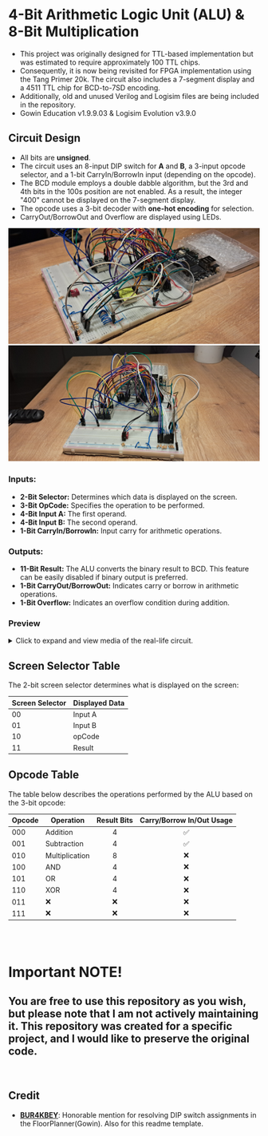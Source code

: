 # 4-Bit Arithmetic Logic Unit (ALU) & 8-Bit Multiplication

- This project was originally designed for TTL-based implementation but was estimated to require approximately 100 TTL chips. 
- Consequently, it is now being revisited for FPGA implementation using the Tang Primer 20k. The circuit also includes a 7-segment display and a 4511 TTL chip for BCD-to-7SD encoding.
- Additionally, old and unused Verilog and Logisim files are being included in the repository.
- Gowin Education v1.9.9.03 & Logisim Evolution v3.9.0


## Circuit Design

- All bits are **unsigned**.
- The circuit uses an 8-input DIP switch for **A** and **B**, a 3-input opcode selector, and a 1-bit CarryIn/BorrowIn input (depending on the opcode).
- The BCD module employs a double dabble algorithm, but the 3rd and 4th bits in the 100s position are not enabled. As a result, the integer "400" cannot be displayed on the 7-segment display.
- The opcode uses a 3-bit decoder with **one-hot encoding** for selection.
- CarryOut/BorrowOut and Overflow are displayed using LEDs.

![Circuit Image1](media/preview1.jpg)
![Circuit Image2](media/preview2.jpg)

### **Inputs:**

- **2-Bit Selector:** Determines which data is displayed on the screen.
- **3-Bit OpCode:** Specifies the operation to be performed.
- **4-Bit Input A:** The first operand.
- **4-Bit Input B:** The second operand.
- **1-Bit CarryIn/BorrowIn:** Input carry for arithmetic operations.

### **Outputs:**

- **11-Bit Result:** The ALU converts the binary result to BCD. This feature can be easily disabled if binary output is preferred.
- **1-Bit CarryOut/BorrowOut:** Indicates carry or borrow in arithmetic operations.
- **1-Bit Overflow:** Indicates an overflow condition during addition.

### Preview

<details>
<summary>Click to expand and view media of the real-life circuit.</summary>

<details>
<summary>opCode</summary>
<video controls>
<source src="media/opCode.mp4" type="video/mp4">
</video>
</details>

<details>
<summary>A&B Input</summary>
A input

![A Input](media/Ainput.jpg)
B input

![B Input](media/Binput.jpg)
</details>

<details>
<summary>Logic Unit</summary>
<details>
<summary>AND Gate</summary>
<video controls>
<source src="media/and.mp4" type="video/mp4">
</video>
</details>

<details>
<summary>OR Gate</summary>
<video controls>
<source src="media/or.mp4" type="video/mp4">
</video>
</details>

<details>
<summary>XOR Gate</summary>
<video controls>
<source src="media/xor.mp4" type="video/mp4">
</video>
</details>

</details>

<details>
<summary>Arithmetic Unit</summary>

<details>
<summary>Addition & Addition with CarryIN</summary>
<video controls>
<source src="media/additionCarryIN.mp4" type="video/mp4">
</video>
</details>

<details>
<summary>Addition & Overflow and CarryOut led</summary>
<video controls>
<source src="media/overflow.mp4" type="video/mp4">
</video>
</details>

<details>
<summary>Subtraction & BorrowOut Led</summary>
<video controls>
<source src="media/borrow.mp4" type="video/mp4">
</video>
</details>

<details>
<summary>8-2 with Borrow In</summary>
<video controls>
<source src="media/borrowin.mp4" type="video/mp4">
</video>
</details>

<details>
<summary>Multiplication</summary>
<video controls>
<source src="media/multiplication.mp4" type="video/mp4">
</video>
</details>

</details>

</details>


## Screen Selector Table

The 2-bit screen selector determines what is displayed on the screen:

| **Screen Selector** | **Displayed Data** |
| ------------------- | ------------------ |
| 00                  | Input A            |
| 01                  | Input B            |
| 10                  | opCode             |
| 11                  | Result             |

## Opcode Table

The table below describes the operations performed by the ALU based on the 3-bit opcode:

| **Opcode** | **Operation**  | **Result Bits** | **Carry/Borrow In/Out Usage** |
| ---------- | -------------- | :-------------: | :--------------------: |
| 000        | Addition       |        4        |           ✅           |
| 001        | Subtraction    |        4        |           ✅           |
| 010        | Multiplication |        8        |           ❌           |
| 100        | AND            |        4        |           ❌           |
| 101        | OR             |        4        |           ❌           |
| 110        | XOR            |        4        |           ❌           |
| 011        | ❌             |       ❌       |           ❌           |
| 111        | ❌             |       ❌       |           ❌           |

<br><br>
# Important NOTE!

## You are free to use this repository as you wish, **but please note that I am not actively maintaining it.** This repository was created for a specific project, and I would like to preserve the original code.
<br>

## Credit

- [**BUR4KBEY**](https://github.com/BUR4KBEY): Honorable mention for resolving DIP switch assignments in the FloorPlanner(Gowin). Also for this readme template.